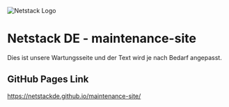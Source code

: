 ![Netstack Logo](https://netstackde.github.io/maintenance-site/firmenlogo.png)

# Netstack DE - maintenance-site

Dies ist unsere Wartungsseite und der Text wird je nach Bedarf angepasst. 

## GitHub Pages Link 

https://netstackde.github.io/maintenance-site/

